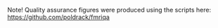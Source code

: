 Note! Quality assurance figures were produced using the scripts here: https://github.com/poldrack/fmriqa